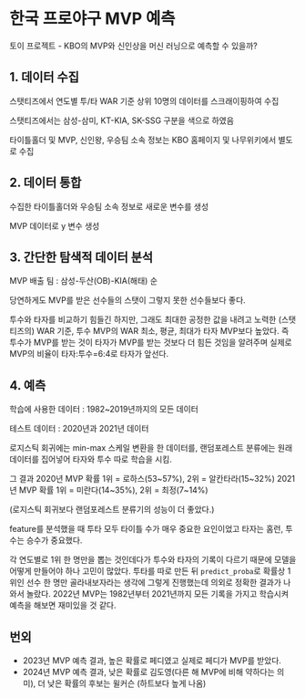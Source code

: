 # 한국 프로야구 MVP 예측

토이 프로젝트 - KBO의 MVP와 신인상을 머신 러닝으로 예측할 수 있을까?

## 1. 데이터 수집

스탯티즈에서 연도별 투/타 WAR 기준 상위 10명의 데이터를 스크래이핑하여 수집

스탯티즈에서는 삼성-삼미, KT-KIA, SK-SSG 구분을 색으로 하였음

타이틀홀더 및 MVP, 신인왕, 우승팀 소속 정보는 KBO 홈페이지 및 나무위키에서 별도로 수집



## 2. 데이터 통합

수집한 타이틀홀더와 우승팀 소속 정보로 새로운 변수를 생성

MVP 데이터로 y 변수 생성



## 3. 간단한 탐색적 데이터 분석

MVP 배출 팀 : 삼성-두산(OB)-KIA(해태) 순

당연하게도 MVP를 받은 선수들의 스탯이 그렇지 못한 선수들보다 좋다.

투수와 타자를 비교하기 힘들긴 하지만, 그래도 최대한 공정한 값을 내려고 노력한 (스탯티즈의) WAR 기준, 투수 MVP의 WAR 최소, 평균, 최대가 타자 MVP보다 높았다. 즉 투수가 MVP를 받는 것이 타자가 MVP를 받는 것보다 더 힘든 것임을 알려주며 실제로 MVP의 비율이 타자:투수=6:4로 타자가 앞선다.



## 4. 예측

학습에 사용한 데이터 : 1982\~2019년까지의 모든 데이터

테스트 데이터 : 2020년과 2021년 데이터

로지스틱 회귀에는 min-max 스케일 변환을 한 데이터를, 랜덤포레스트 분류에는 원래 데이터를 집어넣어 타자와 투수 따로 학습을 시킴.

그 결과 2020년 MVP 확률 1위 = 로하스(53\~57%), 2위 = 알칸타라(15\~32%)
2021년 MVP 확률 1위 = 미란다(14\~35%), 2위 = 최정(7\~14%)

(로지스틱 회귀보다 랜덤포레스트 분류기의 성능이 더 좋았다.)

feature를 분석했을 때 투타 모두 타이틀 수가 매우 중요한 요인이었고 타자는 홈런, 투수는 승수가 중요했다.

각 연도별로 1위 한 명만을 뽑는 것인데다가 투수와 타자의 기록이 다르기 때문에 모델을 어떻게 만들어야 하나 고민이 많았다. 투타를 따로 만든 뒤 `predict_proba`로 확률상 1위인 선수 한 명만 골라내보자라는 생각에 그렇게 진행했는데 의외로 정확한 결과가 나와서 놀랐다.
2022년 MVP는 1982년부터 2021년까지 모든 기록을 가지고 학습시켜 예측을 해보면 재미있을 것 같다.

## 번외
- 2023년 MVP 예측 결과, 높은 확률로 페디였고 실제로 페디가 MVP를 받았다.
- 2024년 MVP 예측 결과, 낮은 확률로 김도영(다른 해 MVP에 비해 약하다는 의미), 더 낮은 확률의 후보는 윌커슨 (하트보다 높게 나옴)

